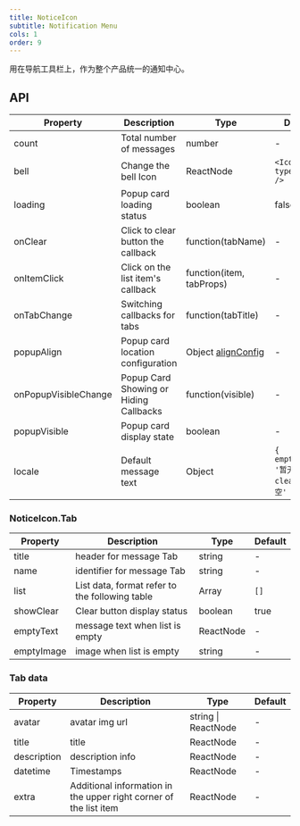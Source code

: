 ```yaml
---
title: NoticeIcon
subtitle: Notification Menu
cols: 1
order: 9
---
```


用在导航工具栏上，作为整个产品统一的通知中心。

## API

Property | Description | Type | Default
----|------|-----|------
count | Total number of messages | number | -
bell | Change the bell Icon | ReactNode | `<Icon type='bell' />`
loading | Popup card loading status | boolean | false
onClear | Click to clear button the callback  | function(tabName) | -
onItemClick | Click on the list item's callback | function(item, tabProps) | -
onTabChange | Switching callbacks for tabs | function(tabTitle) | -
popupAlign | Popup card location configuration | Object [alignConfig](https://github.com/yiminghe/dom-align#alignconfig-object-details) | -
onPopupVisibleChange | Popup Card Showing or Hiding Callbacks | function(visible) | -
popupVisible | Popup card display state | boolean | -
locale | Default message text | Object | `{ emptyText: '暂无数据', clear: '清空' }`

### NoticeIcon.Tab

Property | Description | Type | Default
----|------|-----|------
title |  header for message Tab | string | -
name | identifier for message Tab | string | -
list | List data, format refer to the following table | Array | `[]`
showClear | Clear button display status | boolean | true
emptyText |  message text when list is empty  | ReactNode | -
emptyImage | image  when list is empty  | string | -


### Tab data

Property | Description | Type | Default
----|------|-----|------
avatar | avatar img url  | string \| ReactNode | -
title | title | ReactNode | -
description | description info | ReactNode | -
datetime | Timestamps | ReactNode | -
extra |Additional information in the upper right corner of the list item | ReactNode | -
